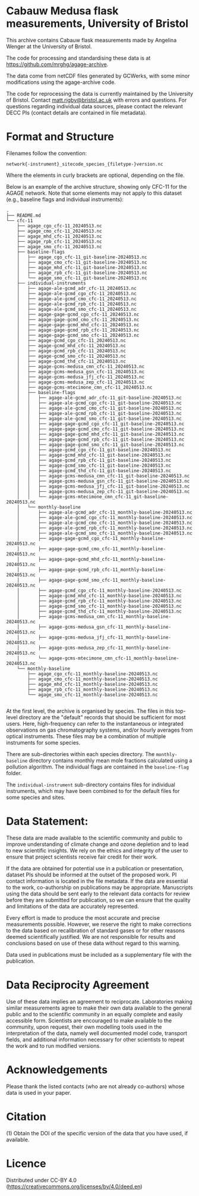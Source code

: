 #  Cabauw Medusa flask measurements, University of Bristol

This archive contains Cabauw flask measurements made by Angelina Wenger at the University of Bristol. 

The code for processing and standardising these data is at https://github.com/mrghg/agage-archive.

The data come from netCDF files generated by GCWerks, with some minor modifications using the agage-archive code.

The code for reprocessing the data is currently maintained by the University of Bristol. Contact matt.rigby@bristol.ac.uk with errors and questions. For questions regarding individual data sources, please contact the relevant DECC PIs (contact details are contained in file metadata).

# Format and Structure

Filenames follow the convention:

```network{-instrument}_sitecode_species_{filetype-}version.nc```

Where the elements in curly brackets are optional, depending on the file.

Below is an example of the archive structure, showing only CFC-11 for the AGAGE network. Note that some elements may not apply to this dataset (e.g., baseline flags and individual instruments):

```
.
├── README.md
└── cfc-11
    ├── agage_cgo_cfc-11_20240513.nc
    ├── agage_cmo_cfc-11_20240513.nc
    ├── agage_mhd_cfc-11_20240513.nc
    ├── agage_rpb_cfc-11_20240513.nc
    ├── agage_smo_cfc-11_20240513.nc
    ├── baseline-flags
    │   ├── agage_cgo_cfc-11_git-baseline-20240513.nc
    │   ├── agage_cmo_cfc-11_git-baseline-20240513.nc
    │   ├── agage_mhd_cfc-11_git-baseline-20240513.nc
    │   ├── agage_rpb_cfc-11_git-baseline-20240513.nc
    │   └── agage_smo_cfc-11_git-baseline-20240513.nc
    ├── individual-instruments
    │   ├── agage-ale-gcmd_adr_cfc-11_20240513.nc
    │   ├── agage-ale-gcmd_cgo_cfc-11_20240513.nc
    │   ├── agage-ale-gcmd_cmo_cfc-11_20240513.nc
    │   ├── agage-ale-gcmd_rpb_cfc-11_20240513.nc
    │   ├── agage-ale-gcmd_smo_cfc-11_20240513.nc
    │   ├── agage-gage-gcmd_cgo_cfc-11_20240513.nc
    │   ├── agage-gage-gcmd_cmo_cfc-11_20240513.nc
    │   ├── agage-gage-gcmd_mhd_cfc-11_20240513.nc
    │   ├── agage-gage-gcmd_rpb_cfc-11_20240513.nc
    │   ├── agage-gage-gcmd_smo_cfc-11_20240513.nc
    │   ├── agage-gcmd_cgo_cfc-11_20240513.nc
    │   ├── agage-gcmd_mhd_cfc-11_20240513.nc
    │   ├── agage-gcmd_rpb_cfc-11_20240513.nc
    │   ├── agage-gcmd_smo_cfc-11_20240513.nc
    │   ├── agage-gcmd_thd_cfc-11_20240513.nc
    │   ├── agage-gcms-medusa_cmn_cfc-11_20240513.nc
    │   ├── agage-gcms-medusa_gsn_cfc-11_20240513.nc
    │   ├── agage-gcms-medusa_jfj_cfc-11_20240513.nc
    │   ├── agage-gcms-medusa_zep_cfc-11_20240513.nc
    │   ├── agage-gcms-mtecimone_cmn_cfc-11_20240513.nc
    │   ├── baseline-flags
    │   │   ├── agage-ale-gcmd_adr_cfc-11_git-baseline-20240513.nc
    │   │   ├── agage-ale-gcmd_cgo_cfc-11_git-baseline-20240513.nc
    │   │   ├── agage-ale-gcmd_cmo_cfc-11_git-baseline-20240513.nc
    │   │   ├── agage-ale-gcmd_rpb_cfc-11_git-baseline-20240513.nc
    │   │   ├── agage-ale-gcmd_smo_cfc-11_git-baseline-20240513.nc
    │   │   ├── agage-gage-gcmd_cgo_cfc-11_git-baseline-20240513.nc
    │   │   ├── agage-gage-gcmd_cmo_cfc-11_git-baseline-20240513.nc
    │   │   ├── agage-gage-gcmd_mhd_cfc-11_git-baseline-20240513.nc
    │   │   ├── agage-gage-gcmd_rpb_cfc-11_git-baseline-20240513.nc
    │   │   ├── agage-gage-gcmd_smo_cfc-11_git-baseline-20240513.nc
    │   │   ├── agage-gcmd_cgo_cfc-11_git-baseline-20240513.nc
    │   │   ├── agage-gcmd_mhd_cfc-11_git-baseline-20240513.nc
    │   │   ├── agage-gcmd_rpb_cfc-11_git-baseline-20240513.nc
    │   │   ├── agage-gcmd_smo_cfc-11_git-baseline-20240513.nc
    │   │   ├── agage-gcmd_thd_cfc-11_git-baseline-20240513.nc
    │   │   ├── agage-gcms-medusa_cmn_cfc-11_git-baseline-20240513.nc
    │   │   ├── agage-gcms-medusa_gsn_cfc-11_git-baseline-20240513.nc
    │   │   ├── agage-gcms-medusa_jfj_cfc-11_git-baseline-20240513.nc
    │   │   ├── agage-gcms-medusa_zep_cfc-11_git-baseline-20240513.nc
    │   │   └── agage-gcms-mtecimone_cmn_cfc-11_git-baseline-20240513.nc
    │   └── monthly-baseline
    │       ├── agage-ale-gcmd_adr_cfc-11_monthly-baseline-20240513.nc
    │       ├── agage-ale-gcmd_cgo_cfc-11_monthly-baseline-20240513.nc
    │       ├── agage-ale-gcmd_cmo_cfc-11_monthly-baseline-20240513.nc
    │       ├── agage-ale-gcmd_rpb_cfc-11_monthly-baseline-20240513.nc
    │       ├── agage-ale-gcmd_smo_cfc-11_monthly-baseline-20240513.nc
    │       ├── agage-gage-gcmd_cgo_cfc-11_monthly-baseline-20240513.nc
    │       ├── agage-gage-gcmd_cmo_cfc-11_monthly-baseline-20240513.nc
    │       ├── agage-gage-gcmd_mhd_cfc-11_monthly-baseline-20240513.nc
    │       ├── agage-gage-gcmd_rpb_cfc-11_monthly-baseline-20240513.nc
    │       ├── agage-gage-gcmd_smo_cfc-11_monthly-baseline-20240513.nc
    │       ├── agage-gcmd_cgo_cfc-11_monthly-baseline-20240513.nc
    │       ├── agage-gcmd_mhd_cfc-11_monthly-baseline-20240513.nc
    │       ├── agage-gcmd_rpb_cfc-11_monthly-baseline-20240513.nc
    │       ├── agage-gcmd_smo_cfc-11_monthly-baseline-20240513.nc
    │       ├── agage-gcmd_thd_cfc-11_monthly-baseline-20240513.nc
    │       ├── agage-gcms-medusa_cmn_cfc-11_monthly-baseline-20240513.nc
    │       ├── agage-gcms-medusa_gsn_cfc-11_monthly-baseline-20240513.nc
    │       ├── agage-gcms-medusa_jfj_cfc-11_monthly-baseline-20240513.nc
    │       ├── agage-gcms-medusa_zep_cfc-11_monthly-baseline-20240513.nc
    │       └── agage-gcms-mtecimone_cmn_cfc-11_monthly-baseline-20240513.nc
    └── monthly-baseline
        ├── agage_cgo_cfc-11_monthly-baseline-20240513.nc
        ├── agage_cmo_cfc-11_monthly-baseline-20240513.nc
        ├── agage_mhd_cfc-11_monthly-baseline-20240513.nc
        ├── agage_rpb_cfc-11_monthly-baseline-20240513.nc
        └── agage_smo_cfc-11_monthly-baseline-20240513.nc


```

At the first level, the archive is organised by species. The files in this top-level directory are the "default" records that should be sufficient for most users. Here, high-frequency can refer to the instantaneous or integrated observations on gas chromatography systems, and/or hourly averages from optical instruments. These files may be a combination of multiple instruments for some species. 

There are sub-directories within each species directory. The ```monthly-baseline``` directory contains monthly mean mole fractions calculated using a pollution algorithm. The individual flags are contained in the ```baseline-flag``` folder. 

The ```individual-instrument``` sub-directory contains files for individual instruments, which may have been combined to for the default files for some species and sites.

# Data Statement:

These data are made available to the scientific community and public to improve understanding of climate change and ozone depletion and to lead to new scientific insights. We rely on the ethics and integrity of the user to ensure that project scientists receive fair credit for their work.

If the data are obtained for potential use in a publication or presentation, dataset PIs should be informed at the outset of the proposed work. PI contact information is located in the file metadata. If the data are essential to the work, co-authorship on publications may be appropriate. Manuscripts using the data should be sent early to the relevant data contacts for review before they are submitted for publication, so we can ensure that the quality and limitations of the data are accurately represented.

Every effort is made to produce the most accurate and precise measurements possible. However, we reserve the right to make corrections to the data based on recalibration of standard gases or for other reasons deemed scientifically justified. We are not responsible for results and conclusions based on use of these data without regard to this warning.

Data used in publications must be included as a supplementary file with the publication.

# Data Reciprocity Agreement

Use of these data implies an agreement to reciprocate. Laboratories making similar measurements agree to make their own data available to the general public and to the scientific community in an equally complete and easily accessible form. Scientists are encouraged to make available to the community, upon request, their own modelling tools used in the interpretation of the data, namely well documented model code, transport fields, and additional information necessary for other scientists to repeat the work and to run modified versions.

# Acknowledgements

Please thank the listed contacts (who are not already co-authors) whose data is used in your paper.

# Citation
 
(1) Obtain the DOI of the specific version of the data that you have used, if available.

# Licence

Distributed under CC-BY 4.0 (https://creativecommons.org/licenses/by/4.0/deed.en)

